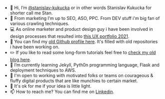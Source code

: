 - 👋 Hi, I’m [@stanislav-kukucka](https://github.com/stanislav-kukucka) or in other words Stanislav Kukucka for shorter call me Stan.
- 👀 From marketing I’m up to SEO, ASO, PPC. From DEV stuff i'm big fan of various crawling techniques.
- 💻 As online marketer and product design guy i have been involved in design processes that resulted into [this UX portfolio 2021](https://drive.google.com/file/d/11dEkD6bjD0k28QWfDdSWs-2KIM5JF9wW/view?usp=sharing).
- 📄 You can find my [old Github profile here](https://github.com/stankukucka). It's filled with old repositories i have been working on.
- ✏️ If you like to read some long-form tutorials feel free to [check my old blog here](https://dev.to/stankukucka).
- 🌱 I’m currently learning Jekyll, Pyth0n programming language, Flask and deployment techniques to AWS.
- 💞️ I'm open to working with motivated folks or teams on courageous & fluffy digital products that are like munchies to certain market.
- 🐢 It's ok for me if your idea is little light.
- 📫 How to reach me? You can find me on [Linkedin](https://www.linkedin.com/in/stankukucka/).

<!---
stankukuck4/stankukuck4 is a ✨ special ✨ repository because its `README.md` (this file) appears on your GitHub profile.
You can click the Preview link to take a look at your changes.
--->
